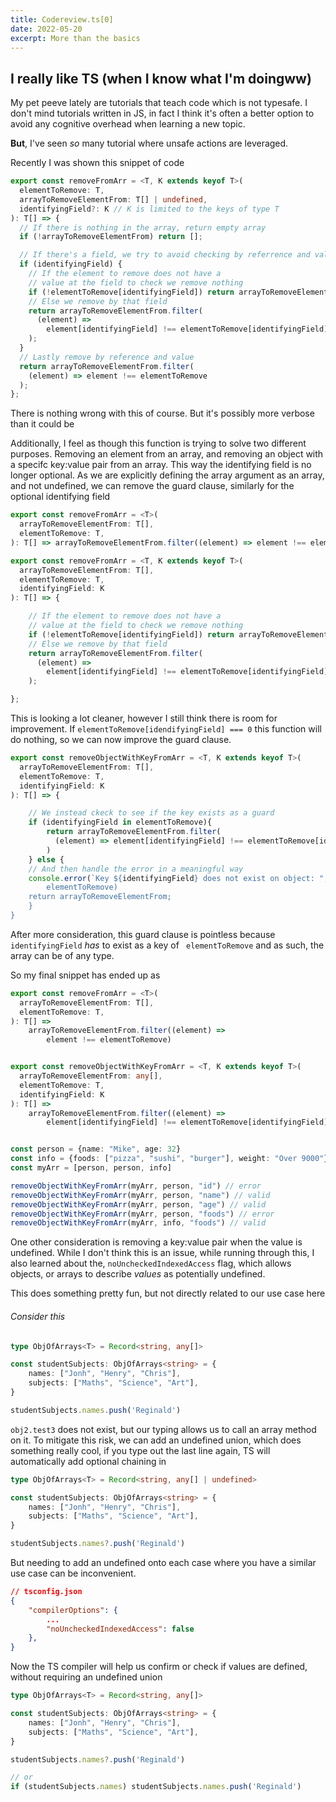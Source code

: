 ```yaml
---
title: Codereview.ts[0]
date: 2022-05-20
excerpt: More than the basics
---
```


## I really like TS (when I know what I'm doingww)
My pet peeve lately are tutorials that teach code which is not typesafe. I don't mind tutorials written in JS, in fact I think it's often a better option to avoid any cognitive overhead when learning a new topic.

**But**, I've seen *so* many tutorial where unsafe actions are leveraged.

Recently I was shown this snippet of code

```ts
export const removeFromArr = <T, K extends keyof T>(
  elementToRemove: T,
  arrayToRemoveElementFrom: T[] | undefined,
  identifyingField?: K // K is limited to the keys of type T
): T[] => {
  // If there is nothing in the array, return empty array
  if (!arrayToRemoveElementFrom) return [];

  // If there's a field, we try to avoid checking by referrence and value
  if (identifyingField) {
    // If the element to remove does not have a 
    // value at the field to check we remove nothing
    if (!elementToRemove[identifyingField]) return arrayToRemoveElementFrom;
    // Else we remove by that field
    return arrayToRemoveElementFrom.filter(
      (element) =>
        element[identifyingField] !== elementToRemove[identifyingField]
    );
  }
  // Lastly remove by reference and value
  return arrayToRemoveElementFrom.filter(
    (element) => element !== elementToRemove
  );
};
```

There is nothing wrong with this of course. But it's possibly more verbose than it could be 

Additionally, I feel as though this function is trying to solve two different purposes. Removing an element from an array, and removing an object with a specifc key:value pair from an array. This way the identifying field is no longer optional. As we are explicitly defining the array argument as an array, and not undefined, we can remove the guard clause, similarly for the optional identifying field

```ts
export const removeFromArr = <T>(
  arrayToRemoveElementFrom: T[],
  elementToRemove: T,
): T[] => arrayToRemoveElementFrom.filter((element) => element !== elementToRemove)

export const removeFromArr = <T, K extends keyof T>(
  arrayToRemoveElementFrom: T[],
  elementToRemove: T,
  identifyingField: K
): T[] => {

    // If the element to remove does not have a 
    // value at the field to check we remove nothing
    if (!elementToRemove[identifyingField]) return arrayToRemoveElementFrom;
    // Else we remove by that field
    return arrayToRemoveElementFrom.filter(
      (element) =>
        element[identifyingField] !== elementToRemove[identifyingField]
    );

};
```

This is looking a lot cleaner, however I still think there is room for improvement. If ```elementToRemove[idendifyingField] === 0``` this function will do nothing, so we can now improve the guard clause.

```ts
export const removeObjectWithKeyFromArr = <T, K extends keyof T>(
  arrayToRemoveElementFrom: T[],
  elementToRemove: T,
  identifyingField: K
): T[] => {

    // We instead ckeck to see if the key exists as a guard
    if (identifyingField in elementToRemove){
	    return arrayToRemoveElementFrom.filter(
	      (element) => element[identifyingField] !== elementToRemove[identifyingField]
	    )
	} else {
	// And then handle the error in a meaningful way
	console.error(`Key ${identifyingField} does not exist on object: ",
		elementToRemove)
	return arrayToRemoveElementFrom;
	} 
}
```

After more consideration, this guard clause is pointless because ```
identifyingField
``` *has* to exist as a key of ```
elementToRemove```
and as such, the array can be of any type.

So my final  snippet has ended up as 

```ts
export const removeFromArr = <T>(
  arrayToRemoveElementFrom: T[],
  elementToRemove: T,
): T[] => 
	arrayToRemoveElementFrom.filter((element) => 
		element !== elementToRemove)


export const removeObjectWithKeyFromArr = <T, K extends keyof T>(
  arrayToRemoveElementFrom: any[],
  elementToRemove: T,
  identifyingField: K
): T[] => 
	arrayToRemoveElementFrom.filter((element) =>  
		element[identifyingField] !== elementToRemove[identifyingField])


const person = {name: "Mike", age: 32}
const info = {foods: ["pizza", "sushi", "burger"], weight: "Over 9000"}
const myArr = [person, person, info]

removeObjectWithKeyFromArr(myArr, person, "id") // error
removeObjectWithKeyFromArr(myArr, person, "name") // valid
removeObjectWithKeyFromArr(myArr, person, "age") // valid
removeObjectWithKeyFromArr(myArr, person, "foods") // error
removeObjectWithKeyFromArr(myArr, info, "foods") // valid
```


One other consideration is removing a key:value pair when the value is undefined. While I don't think this is an issue, while running through this, I also learned about the, ```noUncheckedIndexedAccess``` flag, which allows objects, or arrays to describe *values* as potentially undefined.

This does something pretty fun, but not directly related to our use case here

###### Consider this
```ts
type ObjOfArrays<T> = Record<string, any[]>

const studentSubjects: ObjOfArrays<string> = {
	names: ["Jonh", "Henry", "Chris"],
	subjects: ["Maths", "Science", "Art"],
}  

studentSubjects.names.push('Reginald')
```

```obj2.test3``` does not exist, but our typing allows us to call an array method on it. To mitigate this risk, we can add an undefined union, which does something really cool, if you type out the last line again, TS will automatically add optional chaining in

```ts
type ObjOfArrays<T> = Record<string, any[] | undefined>

const studentSubjects: ObjOfArrays<string> = {
	names: ["Jonh", "Henry", "Chris"],
	subjects: ["Maths", "Science", "Art"],
}  

studentSubjects.names?.push('Reginald')
```

But needing to add an undefined onto each case where you have a similar use case can be inconvenient.

```json
// tsconfig.json
{
	"compilerOptions": {
		...
		"noUncheckedIndexedAccess": false
	},
}

```
Now the TS compiler will help us confirm or check if values are defined, without requiring an undefined union

```ts
type ObjOfArrays<T> = Record<string, any[]>

const studentSubjects: ObjOfArrays<string> = {
	names: ["Jonh", "Henry", "Chris"],
	subjects: ["Maths", "Science", "Art"],
}  

studentSubjects.names?.push('Reginald')

// or
if (studentSubjects.names) studentSubjects.names.push('Reginald')
```
